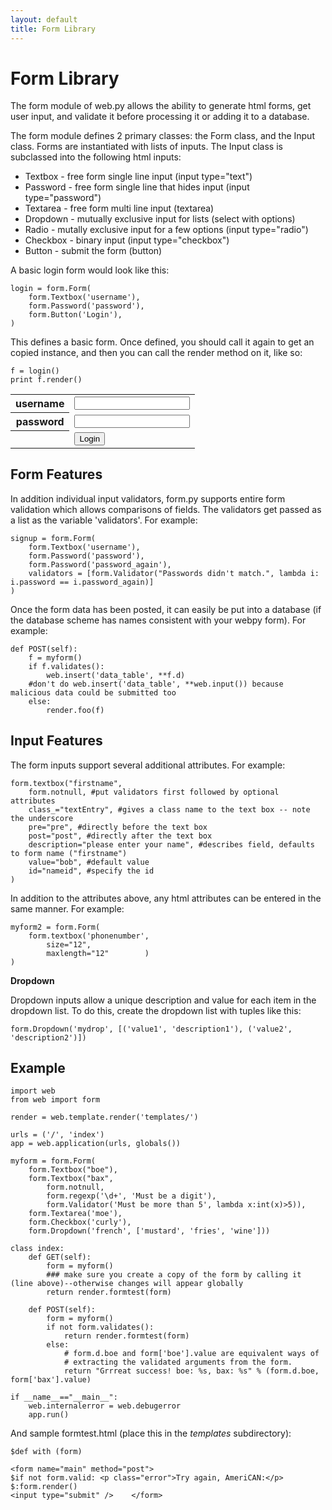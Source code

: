 ```yaml
---
layout: default
title: Form Library
---
```


# Form Library

The form module of web.py allows the ability to generate html forms, get user input, and validate it before processing it or adding it to a database.

The form module defines 2 primary classes: the Form class, and the Input class.  Forms are instantiated with lists of inputs.  The Input class is subclassed into the following html inputs:

* Textbox - free form single line input (input type="text")
* Password - free form single line that hides input (input type="password")
* Textarea - free form multi line input (textarea)
* Dropdown - mutually exclusive input for lists (select with options)
* Radio - mutally exclusive input for a few options (input type="radio")
* Checkbox - binary input (input type="checkbox")
* Button - submit the form (button)

A basic login form would look like this:

    login = form.Form(
        form.Textbox('username'),
        form.Password('password'),
        form.Button('Login'),
    )

This defines a basic form. Once defined, you should call it again to get an copied instance, and then you can call the render method on it, like so:

    f = login()
    print f.render()

<table>
    <tr><th><label for="username">username</label></th><td><input type="text" id="username" name="username"/><div class="post" style="display: none;"></div></td></tr>
    <tr><th><label for="password">password</label></th><td><input type="password" id="password" name="password"/><div class="post" style="display: none;"></div></td></tr>
    <tr><th><label for="Login"></label></th><td><button id="Login" name="Login">Login</button><div class="post" style="display: none;"></div></td></tr>
</table>

## Form Features
In addition individual input validators, form.py supports entire form validation which allows comparisons of fields.  The validators get passed as a list as the variable 'validators'.  For example:

    signup = form.Form(
        form.Textbox('username'),
        form.Password('password'),
        form.Password('password_again'),
        validators = [form.Validator("Passwords didn't match.", lambda i: i.password == i.password_again)]
    )

Once the form data has been posted, it can easily be put into a database (if the database scheme has names consistent with your webpy form).  For example:

    def POST(self):
        f = myform()
        if f.validates():
            web.insert('data_table', **f.d)
        #don't do web.insert('data_table', **web.input()) because malicious data could be submitted too
        else:
            render.foo(f)

## Input Features
The form inputs support several additional attributes.  For example:

    form.textbox("firstname",
        form.notnull, #put validators first followed by optional attributes
        class_="textEntry", #gives a class name to the text box -- note the underscore
        pre="pre", #directly before the text box
        post="post", #directly after the text box
        description="please enter your name", #describes field, defaults to form name ("firstname")
        value="bob", #default value
        id="nameid", #specify the id
    )

In addition to the attributes above, any html attributes can be entered in the same manner.  For example:
    
    myform2 = form.Form(
        form.textbox('phonenumber',
            size="12",
            maxlength="12"        )
    )

**Dropdown**

Dropdown inputs allow a unique description and value for each item in the dropdown list.  To do this, create the dropdown list with tuples like this:
    
    form.Dropdown('mydrop', [('value1', 'description1'), ('value2', 'description2')])

## Example

    import web
    from web import form

    render = web.template.render('templates/')

    urls = ('/', 'index')
    app = web.application(urls, globals())

    myform = form.Form( 
        form.Textbox("boe"), 
        form.Textbox("bax", 
            form.notnull,
            form.regexp('\d+', 'Must be a digit'),
            form.Validator('Must be more than 5', lambda x:int(x)>5)),
        form.Textarea('moe'),
        form.Checkbox('curly'), 
        form.Dropdown('french', ['mustard', 'fries', 'wine'])) 

    class index: 
        def GET(self): 
            form = myform()
            ### make sure you create a copy of the form by calling it (line above)--otherwise changes will appear globally
            return render.formtest(form)

        def POST(self): 
            form = myform() 
            if not form.validates(): 
                return render.formtest(form)
            else:
                # form.d.boe and form['boe'].value are equivalent ways of
                # extracting the validated arguments from the form.
                return "Grrreat success! boe: %s, bax: %s" % (form.d.boe, form['bax'].value)

    if __name__=="__main__":
        web.internalerror = web.debugerror
        app.run()

And sample formtest.html (place this in the *templates* subdirectory): 

    $def with (form)

    <form name="main" method="post"> 
    $if not form.valid: <p class="error">Try again, AmeriCAN:</p>
    $:form.render()
    <input type="submit" />    </form>